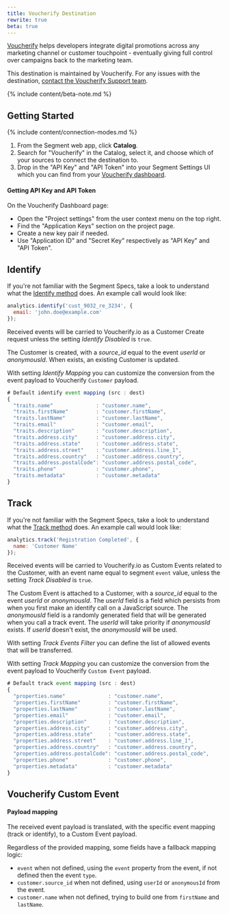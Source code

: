 ```yaml
---
title: Voucherify Destination
rewrite: true
beta: true
---
```


[Voucherify](https://voucherify.io?utm_source=segmentio&utm_medium=docs&utm_campaign=partners) helps developers integrate digital promotions across any marketing channel or customer touchpoint - eventually giving full control over campaigns back to the marketing team.

This destination is maintained by Voucherify. For any issues with the destination, [contact the Voucherify Support team](mailto:support@voucherify.io).

{% include content/beta-note.md %}

## Getting Started

{% include content/connection-modes.md %}

1. From the Segment web app, click **Catalog**.
2. Search for "Voucherify" in the Catalog, select it, and choose which of your sources to connect the destination to.
3. Drop in the "API Key" and "API Token" into your Segment Settings UI which you can find from your [Voucherify dashboard](https://voucherify.io/dashboard).

#### Getting API Key and API Token
On the Voucherify Dashboard page:
- Open the "Project settings" from the user context menu on the top right.
- Find the "Application Keys" section on the project page.
- Create a new key pair if needed.
- Use "Application ID" and "Secret Key" respectively as "API Key" and "API Token".

## Identify

If you're not familiar with the Segment Specs, take a look to understand what the [Identify method](https://segment.com/docs/connections/spec/identify/) does. An example call would look like:

```js
analytics.identify('cust_9032_re_3234', {
  email: 'john.doe@example.com'
});
```

Received events will be carried to Voucherify.io as a Customer Create request unless the setting _Identify Disabled_ is `true`.

The Customer is created, with a *source_id* equal to the event *userId* or *anonymousId*. When exists, an existing Customer is updated.

With setting _Identify Mapping_ you can customize the conversion from the event payload to Voucherify `Customer` payload.

```js
# Default identify event mapping (src : dest)
{
  "traits.name"              : "customer.name",
  "traits.firstName"         : "customer.firstName",
  "traits.lastName"          : "customer.lastName",
  "traits.email"             : "customer.email",
  "traits.description"       : "customer.description",
  "traits.address.city"      : "customer.address.city",
  "traits.address.state"     : "customer.address.state",
  "traits.address.street"    : "customer.address.line_1",
  "traits.address.country"   : "customer.address.country",
  "traits.address.postalCode": "customer.address.postal_code",
  "traits.phone"             : "customer.phone",
  "traits.metadata"          : "customer.metadata"
}
```

## Track

If you're not familiar with the Segment Specs, take a look to understand what the [Track method](https://segment.com/docs/connections/spec/track/) does. An example call would look like:

```js
analytics.track('Registration Completed', {
  name: 'Customer Name'
});
```

Received events will be carried to Voucherify.io as Custom Events related to the Customer, with an event name equal to segment `event` value, unless the setting _Track Disabled_ is `true`.

The Custom Event is attached to a Customer, with a *source_id* equal to the event *userId* or *anonymousId*. The *userId* field is a field which persists from when you first make an identify call on a JavaScript source. The *anonymousId* field is a randomly generated field that will be generated when you call a track event. The *userId* will take priority if *anonymousId* exists. If *userId* doesn't exist, the *anonymousId* will be used.

With setting _Track Events Filter_ you can define the list of allowed events that will be transferred.

With setting _Track Mapping_ you can customize the conversion from the event payload to Voucherify `Custom Event` payload.

```js
# Default track event mapping (src : dest)
{
  "properties.name"              : "customer.name",
  "properties.firstName"         : "customer.firstName",
  "properties.lastName"          : "customer.lastName",
  "properties.email"             : "customer.email",
  "properties.description"       : "customer.description",
  "properties.address.city"      : "customer.address.city",
  "properties.address.state"     : "customer.address.state",
  "properties.address.street"    : "customer.address.line_1",
  "properties.address.country"   : "customer.address.country",
  "properties.address.postalCode": "customer.address.postal_code",
  "properties.phone"             : "customer.phone",
  "properties.metadata"          : "customer.metadata"
}
```

## Voucherify Custom Event

#### Payload mapping
The received event payload is translated, with the specific event mapping (track or identify), to a Custom Event payload.

Regardless of the provided mapping, some fields have a fallback mapping logic:
- `event` when not defined, using the `event` property from the event, if not defined then the event `type`.
- `customer.source_id` when not defined, using `userId` or `anonymousId` from the event.
- `customer.name` when not defined, trying to build one from `firstName` and `lastName`.
